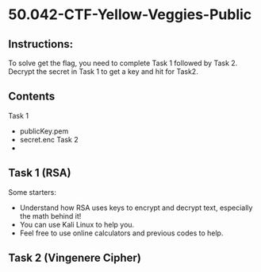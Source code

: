 # 50.042-CTF-Yellow-Veggies-Public

## Instructions:

To solve get the flag, you need to complete Task 1 followed by Task 2.  
Decrypt the secret in Task 1 to get a key and hit for Task2.

## Contents
Task 1 
* publicKey.pem
* secret.enc
Task 2
*  

## Task 1 (RSA)
 Some starters:
* Understand how RSA uses keys to encrypt and decrypt text, especially the math behind it!
* You can use Kali Linux to help you.
* Feel free to use online calculators and previous codes to help.

## Task 2 (Vingenere Cipher)